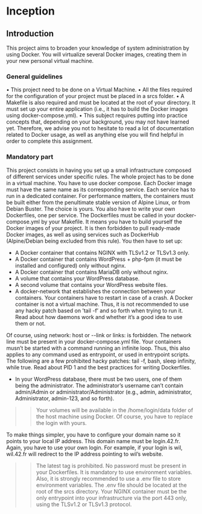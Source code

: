 # Inception

## Introduction
This project aims to broaden your knowledge of system administration by using Docker.
You will virtualize several Docker images, creating them in your new personal virtual
machine.

### General guidelines
• This project need to be done on a Virtual Machine.
• All the files required for the configuration of your project must be placed in a srcs
folder.
• A Makefile is also required and must be located at the root of your directory. It
must set up your entire application (i.e., it has to build the Docker images using
docker-compose.yml).
• This subject requires putting into practice concepts that, depending on your background, you may not have learned yet. Therefore, we advise you not to hesitate to
read a lot of documentation related to Docker usage, as well as anything else you
will find helpful in order to complete this assignment.

### Mandatory part
This project consists in having you set up a small infrastructure composed of different
services under specific rules. The whole project has to be done in a virtual machine. You
have to use docker compose.
Each Docker image must have the same name as its corresponding service.
Each service has to run in a dedicated container.
For performance matters, the containers must be built either from the penultimate stable
version of Alpine Linux, or from Debian Buster. The choice is yours.
You also have to write your own Dockerfiles, one per service. The Dockerfiles must
be called in your docker-compose.yml by your Makefile.
It means you have to build yourself the Docker images of your project. It is then forbidden to pull ready-made Docker images, as well as using services such as DockerHub
(Alpine/Debian being excluded from this rule).
You then have to set up:
- A Docker container that contains NGINX with TLSv1.2 or TLSv1.3 only.
- A Docker container that contains WordPress + php-fpm (it must be installed and
configured) only without nginx.
- A Docker container that contains MariaDB only without nginx.
- A volume that contains your WordPress database.
- A second volume that contains your WordPress website files.
- A docker-network that establishes the connection between your containers.
Your containers have to restart in case of a crash.
A Docker container is not a virtual machine. Thus, it is not
recommended to use any hacky patch based on ’tail -f’ and so forth
when trying to run it. Read about how daemons work and whether it’s
a good idea to use them or not.

Of course, using network: host or --link or links: is forbidden.
The network line must be present in your docker-compose.yml file.
Your containers musn’t be started with a command running an infinite
loop. Thus, this also applies to any command used as entrypoint, or
used in entrypoint scripts. The following are a few prohibited hacky
patches: tail -f, bash, sleep infinity, while true.
Read about PID 1 and the best practices for writing Dockerfiles.
- In your WordPress database, there must be two users, one of them being the administrator. The administrator’s username can’t contain admin/Admin or administrator/Administrator (e.g., admin, administrator, Administrator, admin-123, and
so forth).
>> Your volumes will be available in the /home/login/data folder of the
host machine using Docker. Of course, you have to replace the login
with yours.

To make things simpler, you have to configure your domain name so it points to your
local IP address.
This domain name must be login.42.fr. Again, you have to use your own login.
For example, if your login is wil, wil.42.fr will redirect to the IP address pointing to
wil’s website.

>> The latest tag is prohibited.
No password must be present in your Dockerfiles.
It is mandatory to use environment variables.
Also, it is strongly recommended to use a .env file to store
environment variables. The .env file should be located at the root
of the srcs directory.
Your NGINX container must be the only entrypoint into your
infrastructure via the port 443 only, using the TLSv1.2 or TLSv1.3
protocol.
